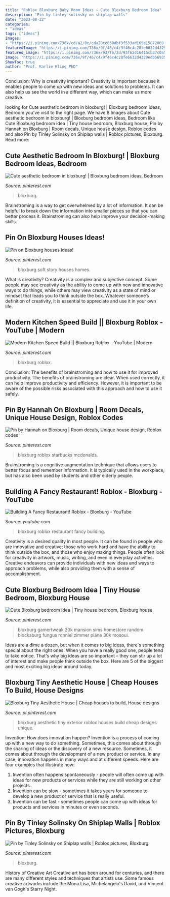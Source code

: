 ```yaml
---
title: "Roblox Bloxburg Baby Room Ideas ~ Cute Bloxburg Bedroom Idea"
description: "Pin by tinley solinsky on shiplap walls"
date: "2023-08-22"
categories:
- "ideas"
tags: ["ideas"]
images:
- "https://i.pinimg.com/736x/cd/a2/0c/cda20cc030dbf3f533ad169e15872069.jpg"
featuredImage: "https://i.pinimg.com/736x/9f/46/c4/9f46c4c28fe6632d4329edb5693512ab.jpg"
featured_image: "https://i.pinimg.com/736x/93/f6/2d/93f62d16415cb37c0a55a94932d319f8.jpg"
image: "https://i.pinimg.com/736x/9f/46/c4/9f46c4c28fe6632d4329edb5693512ab.jpg"
ShowToc: true
author: "Prof. Karlie Kling PhD"
---
```



Conclusion: Why is creativity important?
Creativity is important because it enables people to come up with new ideas and solutions to problems. It can also help us see the world in a different way, which can make us more creative.

	

		
looking for Cute aesthetic bedroom in bloxburg! | Bloxburg bedroom ideas, Bedroom you've visit to the right page. We have 8 Images about Cute aesthetic bedroom in bloxburg! | Bloxburg bedroom ideas, Bedroom like Cute Bloxburg bedroom idea | Tiny house bedroom, Bloxburg house, Pin by Hannah on Bloxburg | Room decals, Unique house design, Roblox codes and also Pin by Tinley Solinsky on Shiplap walls | Roblox pictures, Bloxburg. Read more:
		
    
## Cute Aesthetic Bedroom In Bloxburg! | Bloxburg Bedroom Ideas, Bedroom

<img loading=lazy src="https://i.pinimg.com/736x/cd/a2/0c/cda20cc030dbf3f533ad169e15872069.jpg" onerror="this.onerror=null;this.src='https://tse2.mm.bing.net/th?id=OIP.7Dz2ZiHnQOYC_2WAPQsztgHaDj&amp;pid=15.1';" alt="Cute aesthetic bedroom in bloxburg! | Bloxburg bedroom ideas, Bedroom">

_Source: pinterest.com_

>bloxburg. 

	

Brainstroming is a way to get overwhelmed by a lot of information. It can be helpful to break down the information into smaller pieces so that you can better process it. Brainstroming can also help improve your decision-making skills.

    
## Pin On Bloxburg Houses Ideas!

<img loading=lazy src="https://i.pinimg.com/736x/93/f6/2d/93f62d16415cb37c0a55a94932d319f8.jpg" onerror="this.onerror=null;this.src='https://tse3.mm.bing.net/th?id=OIP.v5Qx2SGweSmFFBm5ERtwlwHaFj&amp;pid=15.1';" alt="Pin on Bloxburg houses ideas!">

_Source: pinterest.com_

>bloxburg soft story houses homes. 

	

What is creativity?
Creativity is a complex and subjective concept. Some people may see creativity as the ability to come up with new and innovative ways to do things, while others may view creativity as a state of mind or mindset that leads you to think outside the box. Whatever someone’s definition of creativity, it is essential to appreciate and use it in your own life.

    
## Modern Kitchen Speed Build || Bloxburg Roblox - YouTube | Modern

<img loading=lazy src="https://i.pinimg.com/736x/9f/46/c4/9f46c4c28fe6632d4329edb5693512ab.jpg" onerror="this.onerror=null;this.src='https://tse4.mm.bing.net/th?id=OIP.hGzgep7weFFQ04ZKl8PBkQHaFj&amp;pid=15.1';" alt="Modern Kitchen Speed Build || Bloxburg Roblox - YouTube | Modern">

_Source: pinterest.com_

>bloxburg roblox. 

	

Conclusion: The benefits of brainstroming and how to use it for improved productivity.
The benefits of brainstroming are clear. When used correctly, it can help improve productivity and efficiency. However, it is important to be aware of the possible risks associated with this approach and how to use it safely.

    
## Pin By Hannah On Bloxburg | Room Decals, Unique House Design, Roblox Codes

<img loading=lazy src="https://i.pinimg.com/736x/a2/dd/08/a2dd08ca6a67a905bcabecda83ddcc99.jpg" onerror="this.onerror=null;this.src='https://tse2.mm.bing.net/th?id=OIP.Sp-ohymjVCtloVoqdVeZkAHaNL&amp;pid=15.1';" alt="Pin by Hannah on Bloxburg | Room decals, Unique house design, Roblox codes">

_Source: pinterest.com_

>bloxburg roblox starbucks mcdonalds. 

	

Brainstroming is a cognitive augmentation technique that allows users to better focus and remember information. It is typically used in the workplace, but has also been used by students and other elderly people.

    
## Building A Fancy Restaurant! Roblox - Bloxburg - YouTube

<img loading=lazy src="https://i.ytimg.com/vi/tfrCkxaSNEc/maxresdefault.jpg" onerror="this.onerror=null;this.src='https://tse1.mm.bing.net/th?id=OIP.y0LErNHxdhd2i_bh3gEY6wHaEK&amp;pid=15.1';" alt="Building A Fancy Restaurant! Roblox - Bloxburg - YouTube">

_Source: youtube.com_

>bloxburg roblox restaurant fancy building. 

	

Creativity is a desired quality in most people. It can be found in people who are innovative and creative; those who work hard and have the ability to think outside the box; and those who enjoy making things. People often look for creativity in artwork, music, writing, and even in everyday activities. Creative endeavors can provide individuals with new ideas and ways to approach problems, while also providing them with a sense of accomplishment.

    
## Cute Bloxburg Bedroom Idea | Tiny House Bedroom, Bloxburg House

<img loading=lazy src="https://i.pinimg.com/736x/93/ea/88/93ea88003a84dba2705b860b84191ffd.jpg" onerror="this.onerror=null;this.src='https://tse4.mm.bing.net/th?id=OIP.Bo9yxs6moZIE2TOOrRppagHaEK&amp;pid=15.1';" alt="Cute Bloxburg bedroom idea | Tiny house bedroom, Bloxburg house">

_Source: pinterest.com_

>bloxburg gamertweak 20k mansion sims homestore random blocksburg fungus ronniel zimmer pläne 30k mosoui. 

	

Ideas are a dime a dozen, but when it comes to big ideas, there's something special about the right ones. When you have a really good one, people tend to take notice. That's why big ideas are so important – they can stir up a lot of interest and make people think outside the box. Here are 5 of the biggest and most exciting big ideas around today.

    
## Bloxburg Tiny Aesthetic House | Cheap Houses To Build, House Designs

<img loading=lazy src="https://i.pinimg.com/736x/1a/8f/52/1a8f52221a764a82d371cd9a3326aaff.jpg" onerror="this.onerror=null;this.src='https://tse3.mm.bing.net/th?id=OIP.jBTTL4AmWmcU8khLGPNZ7gHaEv&amp;pid=15.1';" alt="Bloxburg Tiny Aesthetic House | Cheap houses to build, House designs">

_Source: pl.pinterest.com_

>bloxburg aesthetic tiny exterior roblox houses build cheap designs unique. 

	

Invention: How does innovation happen?
Invention is a process of coming up with a new way to do something. Sometimes, this comes about through the sharing of ideas or the discovery of a new resource. Sometimes, it comes about through the development of a new product or service.
In any case, innovation happens in many ways and at different speeds. Here are four examples that illustrate how: 

1) Invention often happens spontaneously - people will often come up with ideas for new products or services while they are still working on other projects. 
2) Invention can be slow - sometimes it takes years for someone to develop a new product or service that is really useful. 
3) Invention can be fast - sometimes people can come up with ideas for products and services in minutes or even seconds.

    
## Pin By Tinley Solinsky On Shiplap Walls | Roblox Pictures, Bloxburg

<img loading=lazy src="https://i.pinimg.com/736x/52/c0/59/52c0593d702571288c86eec968d41abc.jpg" onerror="this.onerror=null;this.src='https://tse1.mm.bing.net/th?id=OIP.c9Ci0M4S6nte3huOvxlz9QHaHU&amp;pid=15.1';" alt="Pin by Tinley Solinsky on Shiplap walls | Roblox pictures, Bloxburg">

_Source: pinterest.com_

>bloxburg. 

	

History of Creative Art
Creative art has been around for centuries, and there are many different styles and techniques that artists use. Some famous creative artworks include the Mona Lisa, Michelangelo's David, and Vincent van Gogh's Starry Night.

